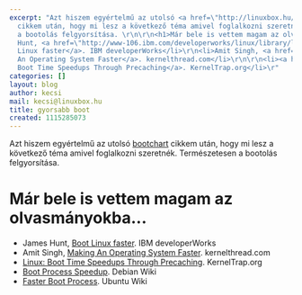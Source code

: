 ```yaml
---
excerpt: "Azt hiszem egyértelmű az utolsó <a href=\"http://linuxbox.hu/bootchart\">bootchart</a>
  cikkem után, hogy mi lesz a következő téma amivel foglalkozni szeretnék. Természetesen
  a bootolás felgyorsítása. \r\n\r\n<h1>Már bele is vettem magam az olvasmányokba...</h1>\r\n<ul>\r\n<li>James
  Hunt, <a href=\"http://www-106.ibm.com/developerworks/linux/library/l-boot.html?ca=dgr-lnxw82-obg-BootFast\">Boot
  Linux faster</a>. IBM developerWorks</li>\r\n<li>Amit Singh, <a href=\"http://www.kernelthread.com/mac/apme/optimizations/\">Making
  An Operating System Faster</a>. kernelthread.com</li>\r\n\r\n<li><a href=\"http://kerneltrap.org/node/view/2157\">Linux:
  Boot Time Speedups Through Precaching</a>. KernelTrap.org</li>\r"
categories: []
layout: blog
author: kecsi
mail: kecsi@linuxbox.hu
title: gyorsabb boot
created: 1115285073
---
```

Azt hiszem egyértelmű az utolsó <a href="http://linuxbox.hu/bootchart">bootchart</a> cikkem után, hogy mi lesz a következő téma amivel foglalkozni szeretnék. Természetesen a bootolás felgyorsítása. 

<h1>Már bele is vettem magam az olvasmányokba...</h1>
<ul>
<li>James Hunt, <a href="http://www-106.ibm.com/developerworks/linux/library/l-boot.html?ca=dgr-lnxw82-obg-BootFast">Boot Linux faster</a>. IBM developerWorks</li>
<li>Amit Singh, <a href="http://www.kernelthread.com/mac/apme/optimizations/">Making An Operating System Faster</a>. kernelthread.com</li>

<li><a href="http://kerneltrap.org/node/view/2157">Linux: Boot Time Speedups Through Precaching</a>. KernelTrap.org</li>
<li><a href="http://wiki.debian.net/index.cgi?BootProcessSpeedup">Boot Process Speedup</a>. Debian Wiki</li>
<li><a href="http://www.ubuntulinux.org/wiki/FasterBootProcess">Faster Boot Process</a>. Ubuntu Wiki</li>
</ul>
